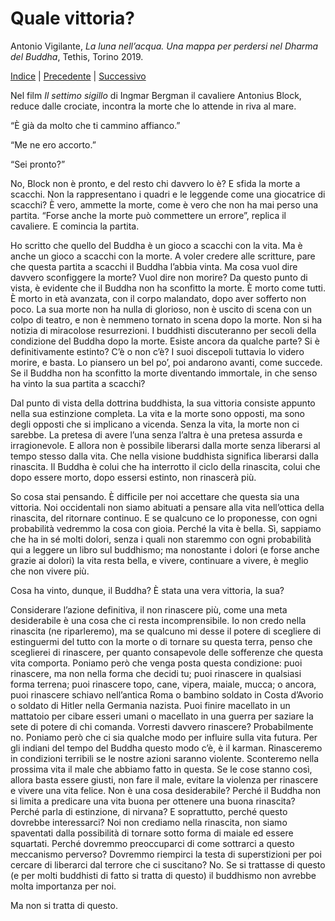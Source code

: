 # Quale vittoria?

Antonio Vigilante, _La luna nell’acqua. Una mappa per perdersi nel Dharma del Buddha_, Tethis, Torino 2019.

[Indice](index.md) | [Precedente](lo-scassinatore.md) | [Successivo](il-Maestro-e-Margherita.md)


Nel film _Il settimo sigillo_ di Ingmar Bergman il cavaliere Antonius Block, reduce dalle crociate, incontra la morte che lo attende in riva al mare.

“È già da molto che ti cammino affianco.”

“Me ne ero accorto.”

“Sei pronto?”

No, Block non è pronto, e del resto chi davvero lo è? E sfida la morte a scacchi. Non la rappresentano i quadri e le leggende come una giocatrice di scacchi? È vero, ammette la morte, come è vero che non ha mai perso una partita. “Forse anche la morte può commettere un errore”, replica il cavaliere. E comincia la partita.

Ho scritto che quello del Buddha è un gioco a scacchi con la vita. Ma è anche un gioco a scacchi con la morte. A voler credere alle scritture, pare che questa partita a scacchi il Buddha l’abbia vinta. Ma cosa vuol dire davvero sconfiggere la morte? Vuol dire non morire? Da questo punto di vista, è evidente che il Buddha non ha sconfitto la morte. È morto come tutti. È morto in età avanzata, con il corpo malandato, dopo aver sofferto non poco. La sua morte non ha nulla di glorioso, non è uscito di scena con un colpo di teatro, e non è nemmeno tornato in scena dopo la morte. Non si ha notizia di miracolose resurrezioni. I buddhisti discuteranno per secoli della condizione del Buddha dopo la morte. Esiste ancora da qualche parte? Si è definitivamente estinto? C’è o non c’è? I suoi discepoli tuttavia lo videro morire, e basta. Lo piansero un bel po’, poi andarono avanti, come succede. Se il Buddha non ha sconfitto la morte diventando immortale, in che senso ha vinto la sua partita a scacchi?

Dal punto di vista della dottrina buddhista, la sua vittoria consiste appunto nella sua estinzione completa. La vita e la morte sono opposti, ma sono degli opposti che si implicano a vicenda. Senza la vita, la morte non ci sarebbe. La pretesa di avere l’una senza l’altra è una pretesa assurda e irragionevole. E allora non è possibile liberarsi dalla morte senza liberarsi al tempo stesso dalla vita. Che nella visione buddhista significa liberarsi dalla rinascita. Il Buddha è colui che ha interrotto il ciclo della rinascita, colui che dopo essere morto, dopo essersi estinto, non rinascerà più.

So cosa stai pensando. È difficile per noi accettare che questa sia una vittoria. Noi occidentali non siamo abituati a pensare alla vita nell’ottica della rinascita, del ritornare continuo. E se qualcuno ce lo proponesse, con ogni probabilità vedremmo la cosa con gioia. Perché la vita è bella. Sì, sappiamo che ha in sé molti dolori, senza i quali non staremmo con ogni probabilità qui a leggere un libro sul buddhismo; ma nonostante i dolori (e forse anche grazie ai dolori) la vita resta bella, e vivere, continuare a vivere, è meglio che non vivere più.

Cosa ha vinto, dunque, il Buddha? È stata una vera vittoria, la sua?

Considerare l’azione definitiva, il non rinascere più, come una meta desiderabile è una cosa che ci resta incomprensibile. Io non credo nella rinascita (ne riparleremo), ma se qualcuno mi desse il potere di scegliere di estinguermi del tutto con la morte o di tornare su questa terra, penso che sceglierei di rinascere, per quanto consapevole delle sofferenze che questa vita comporta. Poniamo però che venga posta questa condizione: puoi rinascere, ma non nella forma che decidi tu; puoi rinascere in qualsiasi forma terrena; puoi rinascere topo, cane, vipera, maiale, mucca; o ancora, puoi rinascere schiavo nell’antica Roma o bambino soldato in Costa d’Avorio o soldato di Hitler nella Germania nazista. Puoi finire macellato in un mattatoio per cibare esseri umani o macellato in una guerra per saziare la sete di potere di chi comanda. Vorresti davvero rinascere? Probabilmente no. Poniamo però che ci sia qualche modo per influire sulla vita futura. Per gli indiani del tempo del Buddha questo modo c’è, è il karman. Rinasceremo in condizioni terribili se le nostre azioni saranno violente. Sconteremo nella prossima vita il male che abbiamo fatto in questa. Se le cose stanno così, allora basta essere giusti, non fare il male, evitare la violenza per rinascere e vivere una vita felice. Non è una cosa desiderabile? Perché il Buddha non si limita a predicare una vita buona per ottenere una buona rinascita? Perché parla di estinzione, di nirvana? E soprattutto, perché questo dovrebbe interessarci? Noi non crediamo nella rinascita, non siamo spaventati dalla possibilità di tornare sotto forma di maiale ed essere squartati. Perché dovremmo preoccuparci di come sottrarci a questo meccanismo perverso? Dovremmo riempirci la testa di superstizioni per poi cercare di liberarci dal terrore che ci suscitano? No. Se si trattasse di questo (e per molti buddhisti di fatto si tratta di questo) il buddhismo non avrebbe molta importanza per noi.

Ma non si tratta di questo.
